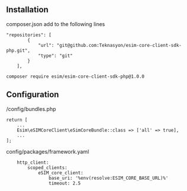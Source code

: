## Installation
composer.json add to the following lines
``` 
"repositories": [
        {
            "url": "git@github.com:Teknasyon/esim-core-client-sdk-php.git",
            "type": "git"
        }
    ],

``` 

``` 
composer require esim/esim-core-client-sdk-php@1.0.0
``` 

## Configuration
/config/bundles.php

``` 
return [
    ...
    Esim\eSIMCoreClient\eSimCoreBundle::class => ['all' => true],
    ...
];
```
config/packages/framework.yaml

```
    http_client:
        scoped_clients:
            eSIM_core_client:
                base_uri: '%env(resolve:ESIM_CORE_BASE_URL)%'
                timeout: 2.5
```
